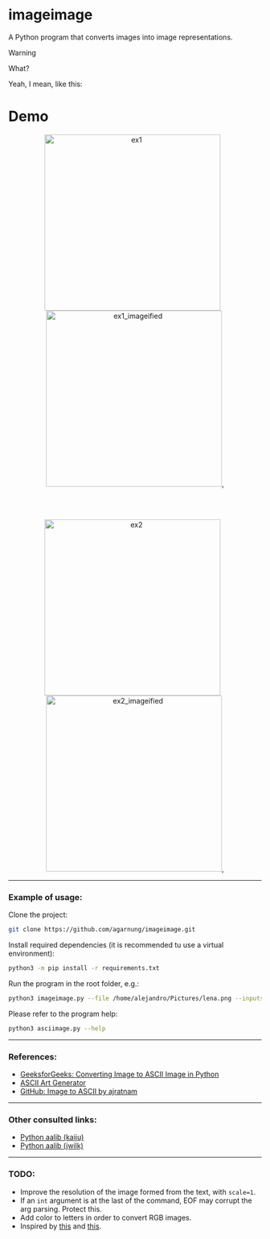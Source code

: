 # imageimage

A Python program that converts images into image representations.

> [!WARNING]
> What?

Yeah, I mean, like this:

# Demo

<p align="center">
  <img src="./assets/ex1.png" alt="ex1" title="ex1" style="display: inline-block; margin-right: 10px; width: 350px; height: 350px;" />
  <img src="./assets/ex1_imageified" alt="ex1_imageified" title="ex1_imageified" style="display: inline-block; width: 350px; height: 350px;" />,
</p>
<br></br>
<p align="center">
  <img src="./assets/ex2.png" alt="ex2" title="ex2" style="display: inline-block; margin-right: 10px; width: 350px; height: 350px;" />
  <img src="./assets/ex2_imageified" alt="ex2_imageified" title="ex2_imageified" style="display: inline-block; width: 350px; height: 350px;" />,
</p>

---

### Example of usage:

Clone the project:
```bash
git clone https://github.com/agarnung/imageimage.git
```

Install required dependencies (it is recommended tu use a virtual environment):
```bash
python3 -m pip install -r requirements.txt
```

Run the program in the root folder, e.g.:
```bash
python3 imageimage.py --file /home/alejandro/Pictures/lena.png --inputs ./image_database --out ./results 
```

Please refer to the program help:
```bash
python3 asciimage.py --help
```

---

### References:

- [GeeksforGeeks: Converting Image to ASCII Image in Python](https://www.geeksforgeeks.org/converting-image-ascii-image-python/)
- [ASCII Art Generator](https://dahtah.github.io/imager/ascii_art.html)
- [GitHub: Image to ASCII by ajratnam](https://github.com/ajratnam/image-to-ascii)

---

### Other consulted links:

- [Python aalib (kaiju)](https://github.com/kaiju/python-aalib/tree/master)
- [Python aalib (jwilk)](https://github.com/jwilk/python-aalib)

---

### TODO:

- Improve the resolution of the image formed from the text, with `scale=1`.
- If an `int` argument is at the last of the command, EOF may corrupt the arg parsing. Protect this.
- Add color to letters in order to convert RGB images.
- Inspired by [this](https://susanqq.github.io/UTKFace/icon/logoWall2.jpg) and [this](https://github.com/agarnung/asciimage/tree/main).


